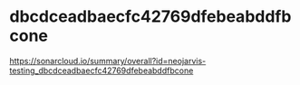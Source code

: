 # dbcdceadbaecfc42769dfebeabddfbcone
https://sonarcloud.io/summary/overall?id=neojarvis-testing_dbcdceadbaecfc42769dfebeabddfbcone
